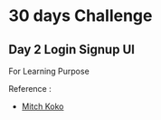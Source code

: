 

# 30 days Challenge 
## Day 2  Login Signup UI

For Learning Purpose 

<!-- ### Final Screenshot : 
[![Screenshot.jpg](https://i.postimg.cc/N07q7tkS/Screenshot.jpg)](https://postimg.cc/CZ1QSWts) -->

Reference : 
- [Mitch Koko](https://www.youtube.com/c/MitchKoko)

